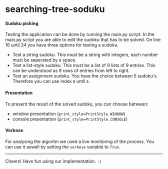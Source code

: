 # searching-tree-soduku

#### Sudoku picking

Testing the application can be done by running the main.py scirpt. In the main.py script you are able to edit the sudoku that has to be solved. On line 16 until 24 you have three options for testing a sudoku.
* Test a string sudoku. This must be a string with integers, each number must be seperated by a space.
* Test a list-style sudoku. This must be a list of 9 lists of 9 entries. This can be understood as 9 rows of entries from left to right.
* Test an assignment sudoku. You have the choice between 5 sudoku's. Therefore you can use index `0` until `4`.


#### Presentation

To present the result of the solved sudoku, you can choose between:
* window presentation (`print_style=PrintStyle.WINDOW`)
* console presentation (`print_style=PrintStyle.CONSOLE`)


#### Verbose

For analysing the algoritm we used a live monitoring of the process. You can use it aswell by setting the `verbose` variable to `True`.

-----

Cheers! Have fun using our implementation. `:)`
